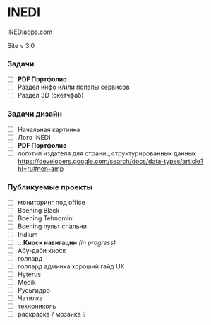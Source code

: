 ﻿# INEDI
[INEDIapps.com](https://inediapps.com/)

Site v 3.0


### Задачи
- [ ] **PDF Портфолио**
- [ ] Раздел инфо и/или попапы сервисов
- [ ] Раздел 3D (скетчфаб)

### Задачи дизайн
- [ ] Начальная картинка
- [ ] Лого INEDI
- [ ] **PDF Портфолио**
- [ ] логотип издателя для страниц структурированных данных
https://developers.google.com/search/docs/data-types/article?hl=ru#non-amp

### Публикуемые проекты
- [ ] мониторинг под office
- [ ] Boening Black
- [ ] Boening Tehnomini
- [ ] Boening пульт спальни
- [ ] Iridium
- [ ] ...**Киоск навигации** *(in progress)*
- [ ] Абу-даби киоск
- [ ] голлард  
- [ ] голлард админка хороший гайд UX
- [ ] Hyterus
- [ ] Medik
- [ ] Русьгидро
- [ ] Чатилка
- [ ] технониколь 
- [ ] раскраска / мозаика ?

